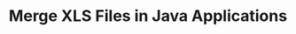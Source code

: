 ---
############################# Static ############################
layout: "autogen"
draft: false
path: "merger/java/xls/"
otherformats: PDF BMP CSV DOC DOCM DOCX DOT DOTM DOTX EPUB Excel HTML Image MHT MHTML ODP ODS ODT OTP OTT PDF PNG POTM POTX PPS PPSM PPSX PPT PPTM PPTX PS RTF TEX TIF TIFF TSV TXT VDX Visio VSDM VSDX VSSX VSSM VSTM VSTX VSX VTX Web Word Worksheet XLAM XLSB XLSM XLSX XLT XLTM XLTX XPS 

############################# Head ############################
head_title: "Merge XLS Files via Java & J2SE Documents Merger API"
head_description: "Merge multiple XLS files into a single file using Java documents merger API with all data, style and formatting as the source documents."

############################# Header ############################
title: "Merge XLS Files in Java Applications"
description: "Merge multiple XLS files into a single file using Java documents merger API. Merge selected pages or page ranges from various source documents into a single resultant document with all data, style and formatting as the source documents."

############################# SubMenu ############################
submenu:
    enable: true

############################# About ############################
about:
    enable: true
    title: "GroupDocs.Merger for Java API"
    content: |
        GroupDocs.Merger for Java library offers a simple solution to safely merge & split between a wide range of document formats including PDF, Microsoft Office (Word, Excel, PowerPoint, OneNote), OpenDocument, HTML, images and many others within .NET applications. By adding just a few lines of the code, perform several document operations such as move, remove, rotate, swap, extract or change the orientation of pages within the documents. The documents merging API also supports previewing document pages as an image to analyse the document structure, formatting and content on the page.
        
        GroupDocs.Merger APIs are well supported on all major operating systems and Java versions including J2SE 7.0 (1.7), J2SE 8.0 (1.8) and Java 10.

############################# Steps ############################
steps:
    enable: true
    title_left: "Merge Two or More XLS Files in Java"
    content_left: |
        [GroupDocs.Merger](https://products.groupdocs.com/merger/java/) makes it easy for Java developers to merge multiple XLS files by implementing a few easy steps.

        *   Create an instance of **Merger** class and load XLS file.
        *   Call **Join** method of **Merger** class instance and load another XLS file.
        *   Call **Save** method of **Merger** class instance to save the merged document.
        
    title_right: "System Requirements"
    content_right: |
        Before executing the code example below, please make sure that you have the following prerequisites installed on your system.

        *   Operating Systems: Microsoft Windows, Linux, MacOS
        *   Development Environments: NetBeans, IntelliJ IDEA, Eclipse
        *   Frameworks: Java 7 (1.7) and above
        *   Download the latest version of GroupDocs.Merger for Java from [Maven](https://repository.groupdocs.com/webapp/#/artifacts/browse/tree/General/repo/com/groupdocs/groupdocs-merger)
        
    code: |
        ```cs
        // Merge XLS files using GroupDocs.Merger API
        // Instantiate Merger with input XLS document
        Merger merger = new Merger("input_1.xls"))
          {
            // Call Join method of Merger class instance and pass second source document path
            merger.Join("input_2.xls");
            
            // Call Save method of Merger class instance to save merged document
            merger.Save("merged-file.xls");
          }
        ```
        

demos:
    enable: true
        

about_formats:
    enable: true


more_formats:
    enable: true


back_to_top:
    enable: true
---